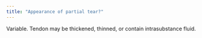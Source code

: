 ```yaml
---
title: "Appearance of partial tear?"
---
```

Variable. Tendon may be thickened, thinned, or contain intrasubstance fluid.

